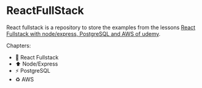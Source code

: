 # ReactFullStack

React fullstack is a repository to store the examples from the lessons [React Fullstack with node/express, PostgreSQL and AWS of udemy](https://www.udemy.com/course/react-fullstack-with-nodeexpress-psql-and-aws/).

Chapters: 

* :rocket: React Fullstack
* :arrow_up: Node/Express
* :zap: PostgreSQL
* :recycle: AWS
